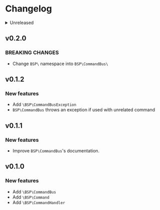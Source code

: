 # Changelog

<details>
<summary>Unreleased</summary>

### BREAKING CHANGES

### New features

- update `blacksmith-project/dr-watson`

### Bugfixes

</details>

## v0.2.0

### BREAKING CHANGES

- Change `BSP\` namespace into `BSP\CommandBus\`

## v0.1.2

### New features

- Add `\BSP\CommandBusException`
- `BSP\CommandBus` throws an exception if used with unrelated command

## v0.1.1

### New features

- Improve `BSP\CommandBus`'s documentation.

## v0.1.0

### New features

- Add `\BSP\CommandBus`
- Add `\BSP\Command`
- Add `\BSP\CommandHandler`
